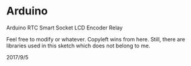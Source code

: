 # Arduino
Arduino RTC Smart Socket LCD Encoder Relay

Feel free to modify or whatever. Copyleft wins from here. Still, there are libraries used in this sketch which does not belong to me. 


2017/9/5
